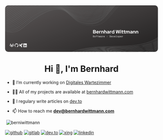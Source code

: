 <p><img align="center" src="https://github.com/BerniWittmann/berniwittmann/blob/master/banner.png" alt="" style="border-radius: 10px"/></p>

<h1 align="center">Hi 👋, I'm Bernhard</h1>

- 🔭 I’m currently working on [Digitales Wartezimmer](https://digitales-wartezimmer.org)

- 👨‍💻 All of my projects are available at [bernhardwittmann.com](https://bernhardwittmann.com)

- 📝 I regulary write articles on [dev.to](https://dev.to/berniwittmann)

- 📫 How to reach me **dev@bernhardwittmann.com**

<p>&nbsp;<img align="center" src="https://github-readme-stats.vercel.app/api?username=berniwittmann&show_icons=true" alt="berniwittmann" /></p>

<p align="center">

<a href="https://github.com/berniwittmann" target="blank"><img align="center" src="https://cdn.jsdelivr.net/npm/simple-icons@3.0.1/icons/github.svg" alt="github" height="30" width="30" /></a>
  <a href="https://gitlab.com/berniwittmann" target="blank"><img align="center" src="https://cdn.jsdelivr.net/npm/simple-icons@3.0.1/icons/gitlab.svg" alt="gitlab" height="30" width="30" /></a>
  <a href="https://dev.to/berniwittmann" target="blank"><img align="center" src="https://cdn.jsdelivr.net/npm/simple-icons@3.0.1/icons/dev-dot-to.svg" alt="dev.to" height="30" width="30" /></a>
<a href="http://xing.to/Bernhard_Wittmann" target="blank"><img align="center" src="https://cdn.jsdelivr.net/npm/simple-icons@3.0.1/icons/xing.svg" alt="xing" height="30" width="30" /></a>
<a href="https://linkedin.com/in/bernhard-wittmann" target="blank"><img align="center" src="https://cdn.jsdelivr.net/npm/simple-icons@3.0.1/icons/linkedin.svg" alt="linkedin" height="30" width="30" /></a>
</p>
